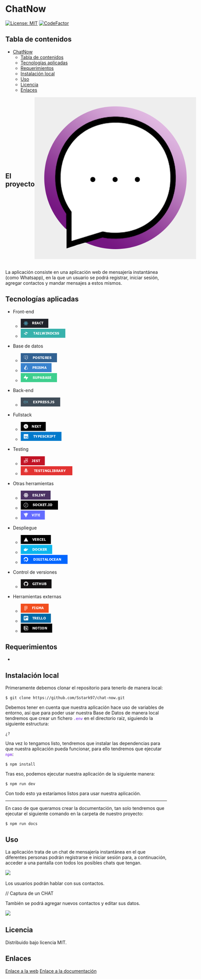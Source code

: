 # ChatNow

[![License: MIT](https://img.shields.io/badge/License-MIT-yellow.svg)](https://opensource.org/licenses/MIT) 
[![CodeFactor](https://www.codefactor.io/repository/github/saracs21/high5-/badge)](https://www.codefactor.io/repository/github/saracs21/high5-)

## Tabla de contenidos

- [ChatNow](#ChatNow)
  - [Tabla de contenidos](#tabla-de-contenidos)
  - [Tecnologías aplicadas](#tecnologías-aplicadas)
  - [Requerimientos](#requerimientos)
  - [Instalación local](#instalación-local)
  - [Uso](#uso)
  - [Licencia](#licencia)
  - [Enlaces](#enlaces)

<div style="display:flex;align-items:center;justify-content:space-between;width=100%;margin-bottom:2rem;">
    <h2>El proyecto</h2>
    <img src="/public/icon.png">
</div>

<a id="proyecto"></a>

La aplicación consiste en una aplicación web de mensajería instantánea (como Whatsapp), en la que un usuario se podrá registrar, iniciar sesión, agregar contactos y mandar mensajes a estos mismos. 

## Tecnologías aplicadas
<a id="tecnologias"></a>

- Front-end

    - ![](/public/badges/react.png)
    - ![](/public/badges/tailwind.png)
- Base de datos
    
    - ![](/public/badges/postgres.png)
    - ![](/public//badges/prisma.png)
    - ![](/public/badges/supabase.png)
- Back-end

    - ![](/public/badges/express.png)
- Fullstack

    - ![](/public/badges/next.png)
    - ![](/public/badges/typescript.png)

- Testing

    - ![](/public/badges/jest.png)
    - ![](/public/badges/testingLibrary.png)
- Otras herramientas

    - ![](/public/badges/eslint.png)
    - ![](/public/badges/socket.png)
    - ![](/public/badges/vite.png)
- Despliegue

    - ![](/public/badges/vercel.png)
    - ![](/public/badges/docker.png)
    - ![](/public/badges/digitalOcean.png)
- Control de versiones 

    - ![](/public/badges/github.png)
- Herramientas externas

    - ![](/public/badges/figma.png)
    - ![](/public/badges/trello.png)
    - ![](/public/badges/notion.png)

## Requerimientos
<a id="requerimientos"></a>

- 

## Instalación local
<a id="instalacion"></a>

Primeramente debemos clonar el repositorio para tenerlo de manera local:

```bash=
$ git clone https://github.com/Sstark97/chat-now.git
```
Debemos tener en cuenta que nuestra aplicación hace uso de variables de entorno, así que para poder usar nuestra Base de Datos de manera local tendremos que crear un fichero <span style="color:#6f11eb">`.env`</span> en el directorio raíz, siguiendo la siguiente estructura:

```js=
¿?
```

Una vez lo tengamos listo, tendremos que instalar las dependencias para que nuestra aplicación pueda funcionar, para ello tendremos que ejecutar <span style="color:#6f11eb">`npm`</span>:

```bash=
$ npm install
```

Tras eso, podemos ejecutar nuestra aplicación de la siguiente manera:

```bash=
$ npm run dev
```

Con todo esto ya estaríamos listos para usar nuestra aplicación.

--- 

En caso de que queramos crear la documentación, tan solo tendremos que ejecutar el siguiente comando en la carpeta de nuestro proyecto:

```bash=
$ npm run docs
```

## Uso
<a id="uso"></a>

La aplicación trata de un chat de mensajería instantánea en el que diferentes personas podrán registrarse e iniciar sesión para, a continuación, acceder a una pantalla con todos los posibles chats que tengan.

![](https://hackmd.io/_uploads/Sk6og09Eh.png)

Los usuarios podrán hablar con sus contactos.

// Captura de un CHAT

También se podrá agregar nuevos contactos y editar sus datos.

![](https://hackmd.io/_uploads/S1QxZC9Eh.png)

## Licencia
<a id="licencia"></a>

Distribuido bajo licencia MIT.

## Enlaces
<a id="enlaces"></a>

[Enlace a la web](https://chat-now-psi.vercel.app/)
[Enlace a la documentación]()
